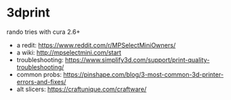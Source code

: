 # 3dprint

rando tries with cura 2.6+

- a redit: https://www.reddit.com/r/MPSelectMiniOwners/
- a wiki: http://mpselectmini.com/start
- troubleshooting: https://www.simplify3d.com/support/print-quality-troubleshooting/
- common probs: https://pinshape.com/blog/3-most-common-3d-printer-errors-and-fixes/
- alt slicers: https://craftunique.com/craftware/
